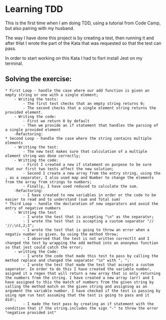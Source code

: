 # Learning TDD 

This is the first time when I am doing TDD, using a tutorial from Code Camp, but also pairing with my husband.

The way I have done this project is by creating a test, then running it and after tHat I wrote the part of the Kata that was requested so that the test can pass.

In order to start working on this Kata I had to fisrt install Jest on my terminal.

##  Solving the exercise:

    * First Loop - handle the case where our add function is given an empty string or one with a single element;
        - Writing the tests:
            - The first test checks that an empty string returns 0;
            - The second checks that a single element string returns the provided element.
        - Writing the code:
            - First we return 0 by default
            - Then we provide an if statement that handles the parsing of a single provided element
        -Refactoring:
    * Second Loop - handle the case where the string contains multiple elements
        - Writting the test:
            - The new test makes sure that calculation of a multiple element string was done correctly;
        - Writting the code:
            - First I created a new if statement on purpose to be sure that our first two tests affect the new solution;
            - Second I create a new array from the entry string, using the , as a separator, I also used map and Number to change the elements from the array from strings to numbers;
            - Finally, I have used reduced to calculate the sum.
        -Refactoring:
            - I have created to new variables in order or the code to be easier to read and to understand (sum and Total sum)
    * Third Loop - handle the declaration of new separators and avoid the entry of negative numbers
        - Writting the test
            - I wrote the test that is accepting "\n" as the separator;
            - I wrote the test that is accepting a custom separator "// '//;\n1,2;3";
            - I wrote the test that is going to throw an error when a negativ number is given, by using the method throw;
            - I observed that the test is not written correctlt and I changed the test by wrapping the add method into an anonymus function so that jest could catch the error;
        - writting the Code:
            - I wrote the code that made this test to pass by calling the method replace and changed the separator "\n" with ", ";
            - I wrote the test that made the test that accepts a custom seperator. In order to do this I have created the variable number, asigned it a regex that will return a new array that is only returning the numbers from the string. I have created a new array (arr) and I have assigned to this the match of numbers from the given string by calling the method match on the given string and assigning as an argument the variable number. I have checked if the test is passing by using npm run test assuming that the test is going to pass and it did!;
            - I made the test pass by creating an if statement with the condition that if the string.includes the sign "-" to throw the error "negative provided int"


